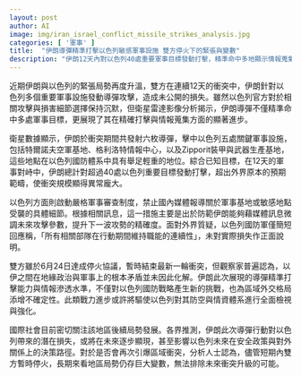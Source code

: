 ```yaml
---
layout: post
author: AI
image: img/iran_israel_conflict_missile_strikes_analysis.jpg
categories: [ '軍事' ]
title:  "伊朗導彈精準打擊以色列敏感軍事設施 雙方停火下的緊張與變數"
description: "伊朗12天內對以色列40處重要軍事目標發動打擊，精準命中多地顯示情報蒐集及導彈技術顯著提升。以色列實施嚴格軍事審查，損失細節不明，但衝突規模超越外界預期。停火協議暫止兵戈，區域局勢仍充滿不確定性，觀察家憂未來衝突升級風險。"
---
```

近期伊朗與以色列的緊張局勢再度升溫，雙方在連續12天的衝突中，伊朗針對以色列多個重要軍事設施發動導彈攻擊，造成未公開的損失。雖然以色列官方對於相關攻擊與損害細節選擇保持沉默，但衛星雷達影像分析揭示，伊朗導彈不僅精準命中多處軍事目標，更展現了其在精確打擊與情報蒐集方面的顯著進步。

衛星數據顯示，伊朗於衝突期間共發射六枚導彈，擊中以色列五處關鍵軍事設施，包括特爾諾夫空軍基地、格利洛特情報中心，以及Zipporit裝甲與武器生產基地，這些地點在以色列國防體系中具有舉足輕重的地位。綜合已知目標，在12天的軍事對峙中，伊朗總計對超過40處以色列重要目標發動打擊，超出外界原本的預期範疇，使衝突規模顯得異常龐大。

以色列方面則啟動嚴格軍事審查制度，禁止國內媒體報導關於軍事基地或敏感地點受襲的具體細節。根據相關訊息，這一措施主要是出於防範伊朗能夠藉媒體訊息微調未來攻擊參數，提升下一波攻勢的精確度。面對外界質疑，以色列國防軍僅簡短回應稱，「所有相關部隊在行動期間維持職能的連續性」，未對實際損失作正面說明。

雙方雖於6月24日達成停火協議，暫時結束最新一輪衝突，但觀察家普遍認為，以伊之間在地緣政治與軍事上的根本矛盾並未因此化解。伊朗此次展現的導彈精準打擊能力與情報滲透水準，不僅對以色列國防戰略產生新的挑戰，也為區域外交格局添增不確定性。此類戰力進步或許將驅使以色列對其防空與情資體系進行全面檢視與強化。

國際社會目前密切關注該地區後續局勢發展。各界推測，伊朗此次導彈行動對以色列帶來的潛在損失，或將在未來逐步顯現，甚至影響以色列未來在安全政策與對外關係上的決策路徑。對於是否會再次引爆區域衝突，分析人士認為，儘管短期內雙方暫時停火，長期來看地區局勢仍存巨大變數，無法排除未來衝突升級的可能。